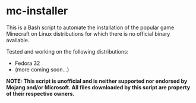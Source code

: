 # mc-installer

This is a Bash script to automate the installation of the popular game Minecraft on Linux distributions for which there is no official binary available.

Tested and working on the following distributions:
<ul>
<li>Fedora 32</li>
<li>(more coming soon...)</li>
</ul>

<b>NOTE: This script is unofficial and is neither supported nor endorsed by Mojang and/or Microsoft. All files downloaded by this script are property of their respective owners.</b>

